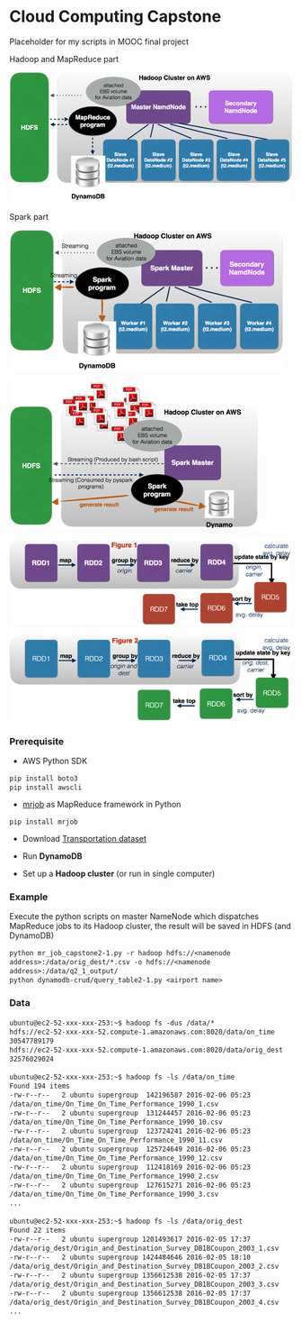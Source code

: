 # Cloud Computing Capstone
Placeholder for my scripts in MOOC final project

Hadoop and MapReduce part

![System Architecture](/system_architecture.png?raw=true "")

Spark part

![Architecture](/Spark_Architecture.png?raw=true "")

![Spark Streaming](/Spark_Streaming.png?raw=true "")

![RDD pipeline 1](/Figure1.png?raw=true "")

![RDD pipeline 2](/Figure2.png?raw=true "")

### Prerequisite

* AWS Python SDK
```
pip install boto3
pip install awscli
```

* [mrjob](http://github.com/Yelp/mrjob/) as MapReduce framework in Python
```
pip install mrjob
```

* Download [Transportation dataset](https://aws.amazon.com/datasets/transportation-databases/)

* Run **DynamoDB**

* Set up a **Hadoop cluster** (or run in single computer)

### Example

Execute the python scripts on master NameNode which dispatches MapReduce jobs to its Hadoop cluster,
the result will be saved in HDFS (and DynamoDB)
```
python mr_job_capstone2-1.py -r hadoop hdfs://<namenode address>:/data/orig_dest/*.csv -o hdfs://<namenode address>:/data/q2_1_output/
python dynamodb-crud/query_table2-1.py <airport name>
```

### Data

```
ubuntu@ec2-52-xxx-xxx-253:~$ hadoop fs -dus /data/*
hdfs://ec2-52-xxx-xxx-52.compute-1.amazonaws.com:8020/data/on_time    30547789179
hdfs://ec2-52-xxx-xxx-52.compute-1.amazonaws.com:8020/data/orig_dest    32576029024

ubuntu@ec2-52-xxx-xxx-253:~$ hadoop fs -ls /data/on_time
Found 194 items
-rw-r--r--   2 ubuntu supergroup  142196587 2016-02-06 05:23 /data/on_time/On_Time_On_Time_Performance_1990_1.csv
-rw-r--r--   2 ubuntu supergroup  131244457 2016-02-06 05:23 /data/on_time/On_Time_On_Time_Performance_1990_10.csv
-rw-r--r--   2 ubuntu supergroup  123724241 2016-02-06 05:23 /data/on_time/On_Time_On_Time_Performance_1990_11.csv
-rw-r--r--   2 ubuntu supergroup  125724649 2016-02-06 05:23 /data/on_time/On_Time_On_Time_Performance_1990_12.csv
-rw-r--r--   2 ubuntu supergroup  112418169 2016-02-06 05:23 /data/on_time/On_Time_On_Time_Performance_1990_2.csv
-rw-r--r--   2 ubuntu supergroup  127615271 2016-02-06 05:23 /data/on_time/On_Time_On_Time_Performance_1990_3.csv
...

ubuntu@ec2-52-xxx-xxx-253:~$ hadoop fs -ls /data/orig_dest
Found 22 items
-rw-r--r--   2 ubuntu supergroup 1201493617 2016-02-05 17:37 /data/orig_dest/Origin_and_Destination_Survey_DB1BCoupon_2003_1.csv
-rw-r--r--   2 ubuntu supergroup 1424484646 2016-02-05 18:10 /data/orig_dest/Origin_and_Destination_Survey_DB1BCoupon_2003_2.csv
-rw-r--r--   2 ubuntu supergroup 1356612538 2016-02-05 17:37 /data/orig_dest/Origin_and_Destination_Survey_DB1BCoupon_2003_3.csv
-rw-r--r--   2 ubuntu supergroup 1356612538 2016-02-05 17:37 /data/orig_dest/Origin_and_Destination_Survey_DB1BCoupon_2003_4.csv
...
```